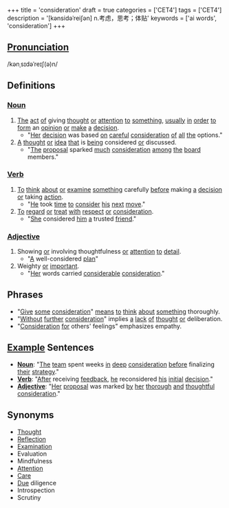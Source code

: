+++
title = 'consideration'
draft = true
categories = ['CET4']
tags = ['CET4']
description = '[kənsidəˈrei∫ən] n.考虑，思考；体贴'
keywords = ['ai words', 'consideration']
+++

## [Pronunciation](/en/post/pronunciation/)
/kənˌsɪdəˈreɪʃ(ə)n/

## Definitions
### [Noun](/en/post/noun/)
1. [The](/en/post/the/) [act](/en/post/act/) [of](/en/post/of/) giving [thought](/en/post/thought/) [or](/en/post/or/) [attention](/en/post/attention/) [to](/en/post/to/) [something](/en/post/something/), [usually](/en/post/usually/) [in](/en/post/in/) [order](/en/post/order/) [to](/en/post/to/) [form](/en/post/form/) an [opinion](/en/post/opinion/) [or](/en/post/or/) [make](/en/post/make/) [a](/en/post/a/) [decision](/en/post/decision/).
   - "[Her](/en/post/her/) [decision](/en/post/decision/) was based [on](/en/post/on/) [careful](/en/post/careful/) [consideration](/en/post/consideration/) [of](/en/post/of/) [all](/en/post/all/) [the](/en/post/the/) options."
2. [A](/en/post/a/) [thought](/en/post/thought/) [or](/en/post/or/) [idea](/en/post/idea/) [that](/en/post/that/) is [being](/en/post/being/) considered [or](/en/post/or/) discussed.
   - "[The](/en/post/the/) [proposal](/en/post/proposal/) sparked [much](/en/post/much/) [consideration](/en/post/consideration/) [among](/en/post/among/) [the](/en/post/the/) [board](/en/post/board/) members."

### [Verb](/en/post/verb/)
1. [To](/en/post/to/) [think](/en/post/think/) [about](/en/post/about/) [or](/en/post/or/) [examine](/en/post/examine/) [something](/en/post/something/) carefully [before](/en/post/before/) making [a](/en/post/a/) [decision](/en/post/decision/) [or](/en/post/or/) taking [action](/en/post/action/).
   - "[He](/en/post/he/) took [time](/en/post/time/) [to](/en/post/to/) [consider](/en/post/consider/) [his](/en/post/his/) [next](/en/post/next/) [move](/en/post/move/)."
2. [To](/en/post/to/) [regard](/en/post/regard/) [or](/en/post/or/) [treat](/en/post/treat/) [with](/en/post/with/) [respect](/en/post/respect/) [or](/en/post/or/) [consideration](/en/post/consideration/).
   - "[She](/en/post/she/) considered [him](/en/post/him/) [a](/en/post/a/) trusted [friend](/en/post/friend/)."

### [Adjective](/en/post/adjective/)
1. Showing [or](/en/post/or/) involving thoughtfulness [or](/en/post/or/) [attention](/en/post/attention/) [to](/en/post/to/) [detail](/en/post/detail/).
   - "[A](/en/post/a/) well-considered [plan](/en/post/plan/)"
2. Weighty [or](/en/post/or/) [important](/en/post/important/).
   - "[Her](/en/post/her/) words carried [considerable](/en/post/considerable/) [consideration](/en/post/consideration/)."

## Phrases
- "[Give](/en/post/give/) [some](/en/post/some/) [consideration](/en/post/consideration/)" [means](/en/post/means/) [to](/en/post/to/) [think](/en/post/think/) [about](/en/post/about/) [something](/en/post/something/) thoroughly.
- "[Without](/en/post/without/) [further](/en/post/further/) [consideration](/en/post/consideration/)" implies [a](/en/post/a/) [lack](/en/post/lack/) [of](/en/post/of/) [thought](/en/post/thought/) [or](/en/post/or/) deliberation.
- "[Consideration](/en/post/consideration/) [for](/en/post/for/) others' feelings" emphasizes empathy.

## [Example](/en/post/example/) Sentences
- **[Noun](/en/post/noun/)**: "[The](/en/post/the/) [team](/en/post/team/) spent weeks [in](/en/post/in/) [deep](/en/post/deep/) [consideration](/en/post/consideration/) [before](/en/post/before/) finalizing [their](/en/post/their/) [strategy](/en/post/strategy/)."
- **[Verb](/en/post/verb/)**: "[After](/en/post/after/) receiving [feedback](/en/post/feedback/), [he](/en/post/he/) reconsidered [his](/en/post/his/) [initial](/en/post/initial/) [decision](/en/post/decision/)."
- **[Adjective](/en/post/adjective/)**: "[Her](/en/post/her/) [proposal](/en/post/proposal/) was marked [by](/en/post/by/) [her](/en/post/her/) [thorough](/en/post/thorough/) [and](/en/post/and/) [thoughtful](/en/post/thoughtful/) [consideration](/en/post/consideration/)."

## Synonyms
- [Thought](/en/post/thought/)
- [Reflection](/en/post/reflection/)
- [Examination](/en/post/examination/)
- Evaluation
- Mindfulness
- [Attention](/en/post/attention/)
- [Care](/en/post/care/)
- [Due](/en/post/due/) diligence
- Introspection
- Scrutiny
